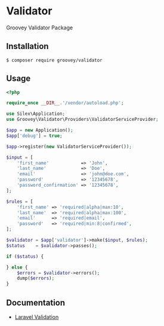 # Validator

Groovey Validator Package

## Installation

    $ composer require groovey/validator

## Usage

```php
<?php

require_once __DIR__.'/vendor/autoload.php';

use Silex\Application;
use Groovey\Validator\Providers\ValidatorServiceProvider;

$app = new Application();
$app['debug'] = true;

$app->register(new ValidatorServiceProvider());

$input = [
    'first_name'            => 'John',
    'last_name'             => 'Doe',
    'email'                 => 'john@doe.com',
    'password'              => '12345678',
    'password_confirmation' => '12345678',
];

$rules = [
    'first_name' => 'required|alpha|max:10',
    'last_name'  => 'required|alpha|max:100',
    'email'      => 'required|email',
    'password'   => 'required|min:8|confirmed',
];

$validator = $app['validator']->make($input, $rules);
$status    = $validator->passes();

if ($status) {

} else {
    $errors = $validator->errors();
    dump($errors);
}
```


## Documentation

   * [Laravel Validation](https://laravel.com/docs/master/validation)


